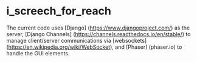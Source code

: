 # i_screech_for_reach

The current code uses [Django] (https://www.djangoproject.com/) as the server, [Django Channels] (https://channels.readthedocs.io/en/stable/) to manage client/server communications via [websockets] (https://en.wikipedia.org/wiki/WebSocket), and [Phaser] (phaser.io) to handle the GUI elements.
